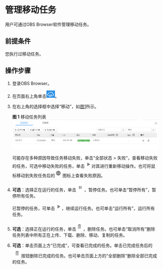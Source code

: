 # 管理移动任务<a name="obs_03_0068"></a>

用户可通过OBS Browser软件管理移动任务。

## 前提条件<a name="sc053681fabeb40fc9fd43b73a46f6c5f"></a>

您执行过移动任务。

## 操作步骤<a name="scd43029564aa4be4baa9809dbf7869e5"></a>

1.  登录OBS Browser。
2.  在页面右上角单击![](figures/zh-cn_image_0129289272.png)。
3.  在右上角的选择框中选择“移动”，如[图1](#f4971630e3ddb45d2983d4e1c0ffb9296)所示。

    **图 1**  移动任务列表<a name="f4971630e3ddb45d2983d4e1c0ffb9296"></a>  
    ![](figures/移动任务列表.png "移动任务列表")

    可能存在多种原因导致任务移动失败，单击“全部状态 \> 失败”，查看移动失败的任务，可选中移动失败的任务，单击![](figures/zh-cn_image_0129289498.png)对其进行重新移动操作。也可将鼠标移动到失败任务后的![](figures/zh-cn_image_0129289470.png)图标上查看失败原因。

4.  **可选**：选择正在运行的任务，单击![](figures/zh-cn_image_0129289225.png)，暂停任务。也可单击“暂停所有”，暂停所有任务。

    已暂停的任务，可单击![](figures/zh-cn_image_0129289161.png)，继续运行任务。也可单击“运行所有”，运行所有任务。

5.  **可选**：选择正在运行的任务，单击![](figures/zh-cn_image_0129288913.png)，删除任务。也可单击“取消所有”删除任务列表中所有正在上传、下载、删除、移动、复制的任务。
6.  **可选**：单击页面上方“已完成”，可查看已完成的任务。单击已完成任务后的![](figures/zh-cn_image_0129288979.png)按钮删除已完成的任务。也可单击页面上方的“全部删除”删除全部已完成的任务。

